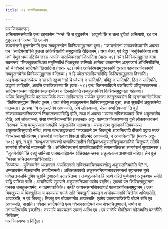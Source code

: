 ```yaml
---
title: ०९ पाराजिककण्डम्

---
```

पाराजिककण्डम्  
अभिलापमत्तमेवाति एत्थ दहरवसेन ‘‘भन्ते’’ति च वुड्ढवसेन ‘‘आवुसो’’ति च तत्थ दुविधो अभिलापो, इध पन वुड्ढदहरानं ‘‘अय्या’’ति एकमेव।  
कायसंसग्गे वुत्तनयेनाति एत्थ तब्बहुलनयेन किरियसमुट्ठानता वुत्ता। ‘‘कायसंसग्गं समापज्जेय्या’’ति अवत्वा पन ‘‘सादियेय्या’’ति वुत्तत्ता अकिरियतोपि समुट्ठातीति वेदितब्बम्। यथा चेत्थ, एवं हेट्ठा ‘‘मनुस्सित्थिया तयो मग्गे मेथुनं धम्मं पटिसेवन्तस्स आपत्ति पाराजिकस्सा’’तिआदिना (पारा॰ ५६) नयेन किरियसमुट्ठानतं वत्वा तदनन्तरं ‘‘भिक्खुपच्चत्थिका मनुस्सित्थिं भिक्खुस्स सन्तिकं आनेत्वा वच्चमग्गेन अङ्गजातं अभिनिसीदेन्ति, सो चे पवेसनं सादियती’’तिआदिना (पारा॰ ५८) नयेन अकिरियसमुट्ठानस्सपि वुत्तत्ता पठमपाराजिकायपि तब्बहुलनयेनेव किरियसमुट्ठानता वेदितब्बा। न हि पवेसनसादियनादिम्हि किरियसमुट्ठानता दिस्सति।  
अङ्गजातचलनञ्चेत्थ न सारतो दट्ठब्बं ‘‘सो चे पवेसनं न सादियति, पविट्ठं न सादियति, ठितं न सादियति, उद्धरणं सादियति, आपत्ति पाराजिकस्सा’’ति (पारा॰ ५८) एत्थ ठितनसादियने पकतियापि परिपुण्णचलनत्ता। सादियनपच्चया पटिसेवनचलनञ्चेत्थ न दिस्सतेवाति तब्बहुलनयेनेव किरियसमुट्ठानता गहेतब्बा।  
अपिच भिक्खुनियापि पठमपाराजिके तस्स सादियनस्स सरूपेन वुत्तत्ता तदनुरूपवसेन विभङ्गनयमनोलोकेत्वा ‘‘किरियसमुट्ठान’’मिच्चेव वुत्तम्। यथा चेतेसु तब्बहुलनयेन किरियसमुट्ठानता वुत्ता, तथा सुरादीनं अकुसलेनेव पातब्बता। इतरथा ‘‘यं अकुसलेनेव आपज्जति, अयं लोकवज्जा, सेसा पण्णत्तिवज्जा’’ति वुत्ते लोकवज्जपण्णत्तिवज्जानं नियमलक्खणसिद्धि होति, तथा तं अवत्वा ‘‘यस्सा सचित्तकपक्खे चित्तं अकुसलमेव होति, अयं लोकवज्जा, सेसा पण्णत्तिवज्जा’’ति (कङ्खा॰ अट्ठ॰ पठमपाराजिकवण्णना) वुत्ते लोकवज्जवचनं निरत्थकं सिया वत्थुअजाननपक्खेपि अकुसलेनेव पातब्बत्ता। यस्मा तत्थ सुरापानवीतिक्कमस्स अकुसलचित्तुप्पादो नत्थि, तस्मा खन्धकट्ठकथायं ‘‘मज्जपाने पन भिक्खुनो अजानित्वापि बीजतो पट्ठाय मज्जं पिवन्तस्स पाचित्तियम्। सामणेरो जानित्वाव पिवन्तो सीलभेदं आपज्जति, न अजानित्वा’’ति (महाव॰ अट्ठ॰ १०८) वुत्तं, न वुत्तं ‘‘वत्थुअजाननपक्खे पाणातिपातादीनं सिद्धिकरअकुसलचित्तुप्पादसदिसे चित्तुप्पादे सतिपि सामणेरो सीलभेदं नापज्जती’’ति। अभिनिवेसवचनं पाणातिपातादीहि समानगतिकत्ता सामणेरानं सुरापानस्स। ‘‘सुरामेरयिमे’’ति वत्थुं जानित्वा पातब्बतादिवसेन वीतिक्कमन्तस्स अकुसलस्स असम्भवो नत्थि। तेन वुत्तं ‘‘यस्सा सचित्तकपक्खे’’तिआदि।  
किञ्चेत्थ – युत्तिवचनेन अरहन्तानं अप्पविसनतो सचित्तकाचित्तकपक्खेसु अकुसलनियमोति चे? न, धम्मतावसेन सेक्खानम्पि अप्पविसनतो। अचित्तकपक्खे अकुसलनियमाभावदस्सनत्थं सुपन्तस्स मुखे पक्खित्तजलबिन्दुमिव सुराबिन्दुआदयो उदाहरितब्बा। तब्बहुलनयेन हि अत्थे गहिते पुब्बेनापरं अट्ठकथाय समेति सद्धिं पाळिया चाति। आचरियापि सुरापाने अकुसलनियमाभावमेव वदन्ति। एकच्चे पन किरियसमुट्ठानता पनस्स तब्बहुलनयमेव, न पठमपाराजिके। कथं? कायसंसग्गसिक्खापदं पठमपाराजिकसमुट्ठानम्। एत्थ भिक्खुस्स च भिक्खुनिया च कायसंसग्गभावे सति भिक्खुनी कायङ्गं अचोपयमानापि चित्तेनेव अधिवासेति, आपज्जति, न एवं भिक्खु। भिक्खु पन चोपयमानोव आपज्जति, एवमेव पठमपाराजिकेपि चोपने सति एव आपज्जति, नासति। पवेसनं सादियतीति एत्थ पवेसनसादियनं नाम सेवनचित्तुप्पादनं, मग्गेन वा मग्गप्पटिपन्नम्पि इच्छन्ति। तस्सापि कायचलनं एकन्तं अत्थि एव। एवं सन्तेपि वीमंसित्वा गहेतब्बन्ति वदन्तीति लिखितम्  
पाराजिकवण्णना निट्ठिता।  